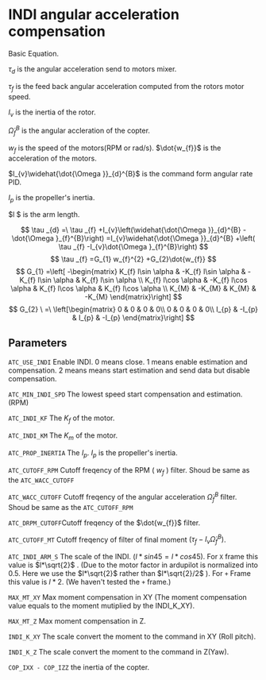 # INDI angular acceleration compensation

Basic Equation.

$\tau _{d}$ is the angular acceleration send to motors mixer.

$\tau _{f}$ is the feed back angular acceleration computed from the rotors motor speed.

$I_{v}$ is the inertia of the rotor.

$\dot{\Omega }_{f}^{B}$ is the angular accleration of the copter.

$w_{f}$ is the speed of the motors(RPM or rad/s). $\dot{w_{f}}$ is the acceleration of the motors.

$I_{v}\widehat{\dot{\Omega }}_{d}^{B}$ is the command form angular rate PID.

$I_{p}$ is the propeller's inertia.

$l $ is the arm length.

$$
\tau _{d} =\ \tau _{f} +I_{v}\left(\widehat{\dot{\Omega }}_{d}^{B} -\dot{\Omega }_{f}^{B}\right) =I_{v}\widehat{\dot{\Omega }}_{d}^{B} +\left( \tau _{f} -I_{v}\dot{\Omega }_{f}^{B}\right)
$$
$$
\tau _{f} =G_{1} w_{f}^{2} +G_{2}\dot{w_{f}}
$$
$$
G_{1} =\left[ -\begin{matrix}
K_{f} l\sin \alpha  & -K_{f} l\sin \alpha  & -K_{f} l\sin \alpha  & K_{f} l\sin \alpha \\
K_{f} l\cos \alpha  & -K_{f} l\cos \alpha  & K_{f} l\cos \alpha  & K_{f} l\cos \alpha \\
K_{M} & -K_{M} & K_{M} & -K_{M}
\end{matrix}\right]
$$
$$
G_{2} \ =\ \left[\begin{matrix}
0 & 0 & 0 & 0\\
0 & 0 & 0 & 0\\
I_{p} & -I_{p} & I_{p} & -I_{p}
\end{matrix}\right]
$$

## Parameters

`ATC_USE_INDI` Enable INDI. 0 means close. 1 means enable estimation and compensation. 2 means means start estimation and send data but disable compensation.

`ATC_MIN_INDI_SPD` The lowest speed start compensation and estimation. (RPM)

`ATC_INDI_KF` The $K_f$ of the motor. 

`ATC_INDI_KM` The $K_m$ of the motor. 

`ATC_PROP_INERTIA` The $I_p$. $I_p$ is the propeller's inertia.

`ATC_CUTOFF_RPM` Cutoff freqency of the RPM ( $w_{f}$ ) filter. Shoud be same as the `ATC_WACC_CUTOFF`

`ATC_WACC_CUTOFF` Cutoff freqency of the angular acceleration $\dot{\Omega }_{f}^{B}$ filter. Shoud be same as the `ATC_CUTOFF_RPM`

`ATC_DRPM_CUTOFF`Cutoff freqency of the $\dot{w_{f}}$ filter. 

`ATC_CUTOFF_MT` Cutoff freqency of filter of final moment $\left( \tau _{f} -I_{v}\dot{\Omega }_{f}^{B}\right)$. 

`ATC_INDI_ARM_S` The scale of the INDI. ($l*sin45 = l*cos45$).  For `X` frame this value is $l*\sqrt{2}$ . (Due to the motor factor in ardupilot is normalized into 0.5. Here we use the $l*\sqrt{2}$ rather than $l*\sqrt{2}/2$ ). For `+` Frame this value is $l*2$. (We haven't tested the `+` frame.)

`MAX_MT_XY` Max moment compensation in XY (The moment compensation value equals to the moment mutiplied by the INDI_K_XY).

`MAX_MT_Z` Max moment compensation in Z.

`INDI_K_XY`  The scale convert the moment to the command in XY (Roll pitch). 

`INDI_K_Z`  The scale convert the moment to the command in Z(Yaw). 

`COP_IXX - COP_IZZ` the inertia of the copter.